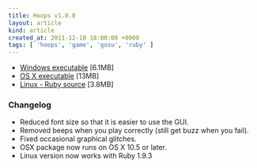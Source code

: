 ```yaml
---
title: Hoops v1.0.0
layout: article
kind: article
created_at: 2011-12-10 18:00:00 +0000
tags: [ 'hoops', 'game', 'gosu', 'ruby' ]
---
```


* [Windows executable](http://dl.dropbox.com/u/33370854/games/hoops/hoops_v0_1_2_WIN32.zip) [6.1MB]
* [OS X executable](http://dl.dropbox.com/u/33370854/games/hoops/hoops_v0_1_2_OSX.zip) [13MB]
* [Linux - Ruby source](http://dl.dropbox.com/u/33370854/games/hoops/hoops_v0_1_2_SOURCE.zip) [3.8MB]

### Changelog

  * Reduced font size so that it is easier to use the GUI.
  * Removed beeps when you play correctly (still get buzz when you fail).
  * Fixed occasional graphical glitches.
  * OSX package now runs on OS X 10.5 or later.
  * Linux version now works with Ruby 1.9.3